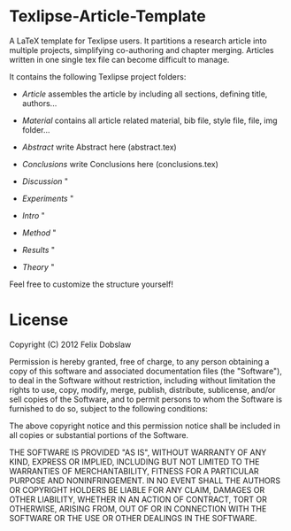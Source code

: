 Texlipse-Article-Template
=========================

A LaTeX template for Texlipse users. It partitions a research article into multiple projects, simplifying co-authoring and chapter merging. Articles written in one single tex file can become difficult to manage.

It contains the following Texlipse project folders:

* _Article_		assembles the article by including all sections, defining title, authors...

* _Material_		contains all article related material, bib file, style file,  file, img folder...

* _Abstract_ 		write Abstract here \(abstract.tex\)
* _Conclusions_ 	write Conclusions here \(conclusions.tex\)
* _Discussion_ 		\"
* _Experiments_ 	\"
* _Intro_ 		\"
* _Method_ 		\"
* _Results_ 		\"
* _Theory_ 		\"

Feel free to customize the structure yourself!

# License

Copyright (C) 2012 Felix Dobslaw

Permission is hereby granted, free of charge, to any person obtaining a copy of this software and associated documentation files (the "Software"), to deal in the Software without restriction, including without limitation the rights to use, copy, modify, merge, publish, distribute, sublicense, and/or sell copies of the Software, and to permit persons to whom the Software is furnished to do so, subject to the following conditions:

The above copyright notice and this permission notice shall be included in all copies or substantial portions of the Software.

THE SOFTWARE IS PROVIDED "AS IS", WITHOUT WARRANTY OF ANY KIND, EXPRESS OR IMPLIED, INCLUDING BUT NOT LIMITED TO THE WARRANTIES OF MERCHANTABILITY, FITNESS FOR A PARTICULAR PURPOSE AND NONINFRINGEMENT. IN NO EVENT SHALL THE AUTHORS OR COPYRIGHT HOLDERS BE LIABLE FOR ANY CLAIM, DAMAGES OR OTHER LIABILITY, WHETHER IN AN ACTION OF CONTRACT, TORT OR OTHERWISE, ARISING FROM, OUT OF OR IN CONNECTION WITH THE SOFTWARE OR THE USE OR OTHER DEALINGS IN THE SOFTWARE.
